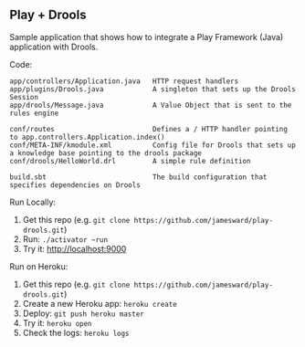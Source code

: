 Play + Drools
-------------

Sample application that shows how to integrate a Play Framework (Java) application with Drools.

Code:

    app/controllers/Application.java   HTTP request handlers
    app/plugins/Drools.java            A singleton that sets up the Drools Session
    app/drools/Message.java            A Value Object that is sent to the rules engine

    conf/routes                        Defines a / HTTP handler pointing to app.controllers.Application.index()
    conf/META-INF/kmodule.xml          Config file for Drools that sets up a knowledge base pointing to the drools package
    conf/drools/HelloWorld.drl         A simple rule definition
    
    build.sbt                          The build configuration that specifies dependencies on Drools

Run Locally:

1. Get this repo (e.g. `git clone https://github.com/jamesward/play-drools.git`)
2. Run: `./activator ~run`
3. Try it: [http://localhost:9000](http://localhost:9000)

Run on Heroku:

1. Get this repo (e.g. `git clone https://github.com/jamesward/play-drools.git`)
2. Create a new Heroku app: `heroku create`
3. Deploy: `git push heroku master`
4. Try it: `heroku open`
5. Check the logs: `heroku logs`